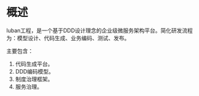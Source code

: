 # 概述
luban工程，是一个基于DDD设计理念的企业级微服务架构平台。简化研发流程为：模型设计、代码生成、业务编码、测试、发布。

主要包含：
1. 代码生成平台。
2. DDD编码模型。
3. 制度治理框架。
4. 服务治理。
